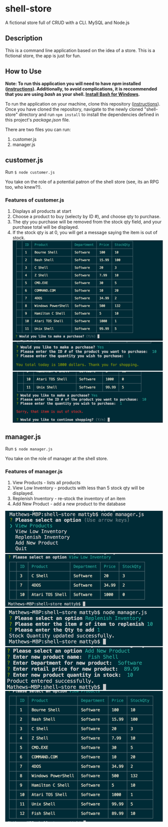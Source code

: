 # shell-store
A fictional store full of CRUD with a CLI. MySQL and Node.js

## Description
This is a command line application based on the idea of a store. This is a fictional store, the app is just for fun. 

## How to Use
**Note: To run this application you will need to have *npm* installed ([instructions](https://docs.npmjs.com/downloading-and-installing-node-js-and-npm)). Additionally, to avoid complications, it is reccommended that you are using *bash* as your shell. [Install Bash for Windows](https://www.windowscentral.com/how-install-bash-shell-command-line-windows-10).**

To run the application on your machine, clone this repository ([instructions](https://help.github.com/articles/cloning-a-repository/)). Once you have cloned the repository, navigate to the newly cloned "shell-store" directory and run ```npm install``` to install the dependencies defined in this project's *package.json* file. 

There are two files you can run:
1. customer.js
2. manager.js

## customer.js 
Run ```$ node customer.js```

You take on the role of a potential patron of the shell store (see, its an RPG too, who knew?!). 
### Features of customer.js
1. Displays all products at start
2. Choose a product to buy (selecty by ID #), and choose qty to purchase.
3. The qty you purchase will be removed from the stock qty field, and your purchase total will be displayed.
4. If the stock qty is at 0, you will get a message saying the item is out of stock.
![demo-of-program](demo-imgs/customer1.png)
![demo-of-program](demo-imgs/customer2.png)
![demo-of-program](demo-imgs/customer3.png)

## manager.js
Run ```$ node manager.js```

You take on the role of manager at the shell store. 
### Features of manager.js
1. View Products - lists all products
2. View Low Inventory - products with less than 5 stock qty will be displayed.
3. Replenish Inventory - re-stock the inventory of an item
4. Add New Product - add a new product to the database

![demo-of-program](demo-imgs/manager1.png)
![demo-of-program](demo-imgs/manager2.png)
![demo-of-program](demo-imgs/manager3.png)
![demo-of-program](demo-imgs/manager4.png)
![demo-of-program](demo-imgs/manager5.png)
